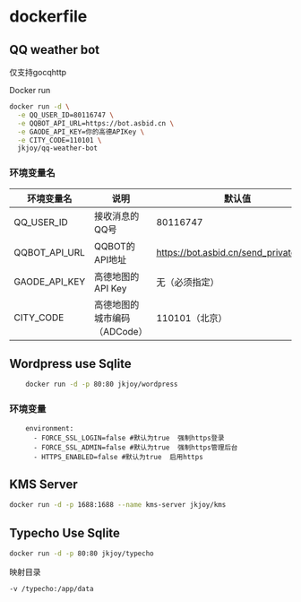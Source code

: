 # dockerfile

## QQ weather bot

仅支持gocqhttp

Docker run

```bash
docker run -d \
  -e QQ_USER_ID=80116747 \
  -e QQBOT_API_URL=https://bot.asbid.cn \
  -e GAODE_API_KEY=你的高德APIKey \
  -e CITY_CODE=110101 \
  jkjoy/qq-weather-bot
```

### 环境变量名

|环境变量名	|说明	|默认值|
|---|---|---|
|QQ_USER_ID	|接收消息的QQ号	|80116747|
|QQBOT_API_URL	|QQBOT的API地址	|https://bot.asbid.cn/send_private_msg|
|GAODE_API_KEY	|高德地图的API Key	|无（必须指定）|
|CITY_CODE	|高德地图的城市编码（ADCode）	|110101（北京）|

## Wordpress use Sqlite

```bash
    docker run -d -p 80:80 jkjoy/wordpress
```


### 环境变量
```
    environment:
      - FORCE_SSL_LOGIN=false #默认为true  强制https登录
      - FORCE_SSL_ADMIN=false #默认为true  强制https管理后台
      - HTTPS_ENABLED=false #默认为true  启用https
```
## KMS Server

```bash 
docker run -d -p 1688:1688 --name kms-server jkjoy/kms
```

## Typecho Use Sqlite

```bash 
docker run -d -p 80:80 jkjoy/typecho
```

映射目录
```
-v /typecho:/app/data
```
